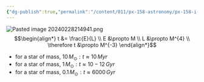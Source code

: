 ```yaml
---
{"dg-publish":true,"permalink":"/content/011/px-158-astronomy/px-158-i-stars/px-158-i6b-mass-luminosity-relationship/","noteIcon":"1","created":"2025-08-27T13:14:00.459+01:00","updated":"2024-11-26T20:14:18.000+00:00"}
---
```


![Pasted image 20240228214941.png](/img/user/pics/Pasted%20image%2020240228214941.png)
$$\begin{align*}
	t &= \frac{E}{L} \\
	E &\propto M \\
	L &\propto M^{4} \\
	\therefore t &\propto M^{-3}
\end{align*}$$

- for a star of mass, $10\,M_{\odot}: t\approx 10\,Myr$ 
- for a star of mass, $1\,M_{\odot}: t\approx 10-12\,Gyr$ 
- for a star of mass, $0.1\,M_{\odot}: t\approx 6000\,Gyr$ 
